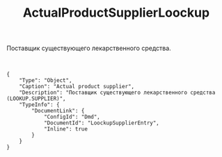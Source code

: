 ﻿---
layout: default
title: ActualProductSupplierLoockup
position: 0
categories: 
tags: 
---

Поставщик существующего лекарственного средства.

 

```
{
	"Type": "Object",
	"Caption": "Actual product supplier",
	"Description": "Поставщик существующего лекарственного средства (LOOKUP.SUPPLIER)",
	"TypeInfo": {
		"DocumentLink": {
			"ConfigId": "Dmd",
			"DocumentId": "LoockupSupplierEntry",
			"Inline": true
		}
	}
}
```

 

 

